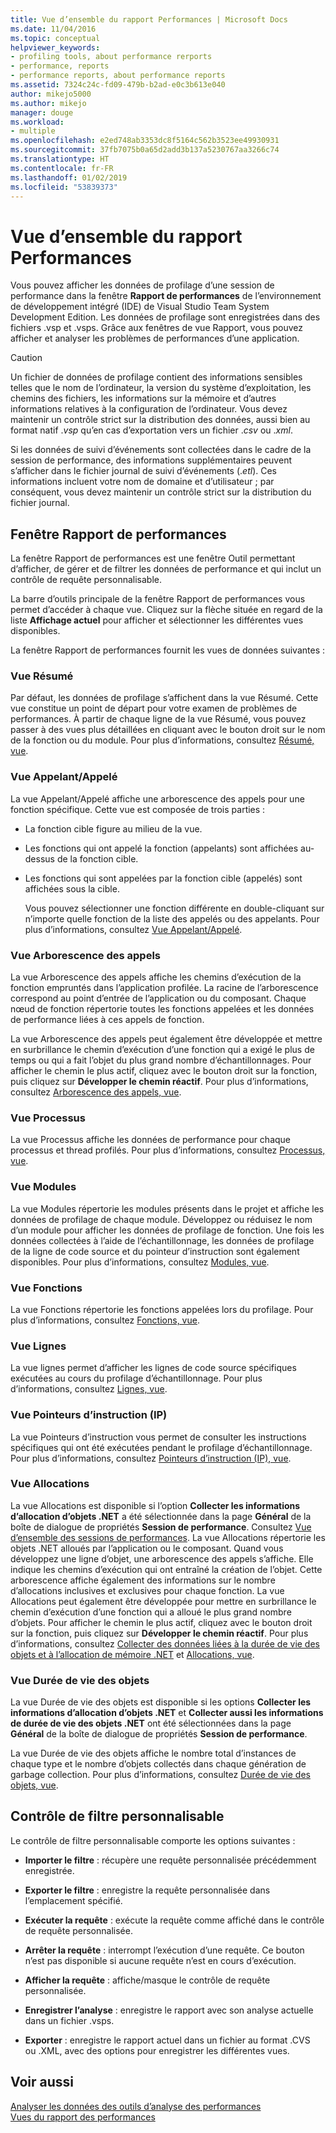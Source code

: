 ```yaml
---
title: Vue d’ensemble du rapport Performances | Microsoft Docs
ms.date: 11/04/2016
ms.topic: conceptual
helpviewer_keywords:
- profiling tools, about performance rerports
- performance, reports
- performance reports, about performance reports
ms.assetid: 7324c24c-fd09-479b-b2ad-e0c3b613e040
author: mikejo5000
ms.author: mikejo
manager: douge
ms.workload:
- multiple
ms.openlocfilehash: e2ed748ab3353dc8f5164c562b3523ee49930931
ms.sourcegitcommit: 37fb7075b0a65d2add3b137a5230767aa3266c74
ms.translationtype: HT
ms.contentlocale: fr-FR
ms.lasthandoff: 01/02/2019
ms.locfileid: "53839373"
---
```

# <a name="performance-report-overview"></a>Vue d’ensemble du rapport Performances
Vous pouvez afficher les données de profilage d’une session de performance dans la fenêtre **Rapport de performances** de l’environnement de développement intégré (IDE) de Visual Studio Team System Development Edition. Les données de profilage sont enregistrées dans des fichiers .vsp et .vsps. Grâce aux fenêtres de vue Rapport, vous pouvez afficher et analyser les problèmes de performances d’une application.  
  
> [!CAUTION]
>  Un fichier de données de profilage contient des informations sensibles telles que le nom de l’ordinateur, la version du système d’exploitation, les chemins des fichiers, les informations sur la mémoire et d’autres informations relatives à la configuration de l’ordinateur. Vous devez maintenir un contrôle strict sur la distribution des données, aussi bien au format natif .*vsp* qu’en cas d’exportation vers un fichier .*csv* ou .*xml*.  
>   
>  Si les données de suivi d’événements sont collectées dans le cadre de la session de performance, des informations supplémentaires peuvent s’afficher dans le fichier journal de suivi d’événements (.*etl*). Ces informations incluent votre nom de domaine et d’utilisateur ; par conséquent, vous devez maintenir un contrôle strict sur la distribution du fichier journal.  
  
## <a name="performance-report-window"></a>Fenêtre Rapport de performances  
 La fenêtre Rapport de performances est une fenêtre Outil permettant d’afficher, de gérer et de filtrer les données de performance et qui inclut un contrôle de requête personnalisable.  
  
 La barre d’outils principale de la fenêtre Rapport de performances vous permet d’accéder à chaque vue. Cliquez sur la flèche située en regard de la liste **Affichage actuel** pour afficher et sélectionner les différentes vues disponibles.  
  
 La fenêtre Rapport de performances fournit les vues de données suivantes :  
  
### <a name="summary-view"></a>Vue Résumé  
 Par défaut, les données de profilage s’affichent dans la vue Résumé. Cette vue constitue un point de départ pour votre examen de problèmes de performances. À partir de chaque ligne de la vue Résumé, vous pouvez passer à des vues plus détaillées en cliquant avec le bouton droit sur le nom de la fonction ou du module. Pour plus d’informations, consultez [Résumé, vue](../profiling/summary-view.md).  
  
### <a name="callercallee-view"></a>Vue Appelant/Appelé  
 La vue Appelant/Appelé affiche une arborescence des appels pour une fonction spécifique. Cette vue est composée de trois parties :  
  
- La fonction cible figure au milieu de la vue.  
  
- Les fonctions qui ont appelé la fonction (appelants) sont affichées au-dessus de la fonction cible.  
  
- Les fonctions qui sont appelées par la fonction cible (appelés) sont affichées sous la cible.  
  
  Vous pouvez sélectionner une fonction différente en double-cliquant sur n’importe quelle fonction de la liste des appelés ou des appelants. Pour plus d’informations, consultez [Vue Appelant/Appelé](../profiling/caller-callee-view.md).  
  
### <a name="call-tree-view"></a>Vue Arborescence des appels  
 La vue Arborescence des appels affiche les chemins d’exécution de la fonction empruntés dans l’application profilée. La racine de l’arborescence correspond au point d’entrée de l’application ou du composant. Chaque nœud de fonction répertorie toutes les fonctions appelées et les données de performance liées à ces appels de fonction.  
  
 La vue Arborescence des appels peut également être développée et mettre en surbrillance le chemin d’exécution d’une fonction qui a exigé le plus de temps ou qui a fait l’objet du plus grand nombre d’échantillonnages. Pour afficher le chemin le plus actif, cliquez avec le bouton droit sur la fonction, puis cliquez sur **Développer le chemin réactif**. Pour plus d’informations, consultez [Arborescence des appels, vue](../profiling/call-tree-view.md).  
  
### <a name="process-view"></a>Vue Processus  
 La vue Processus affiche les données de performance pour chaque processus et thread profilés. Pour plus d’informations, consultez [Processus, vue](../profiling/process-view.md).  
  
### <a name="modules-view"></a>Vue Modules  
 La vue Modules répertorie les modules présents dans le projet et affiche les données de profilage de chaque module. Développez ou réduisez le nom d’un module pour afficher les données de profilage de fonction. Une fois les données collectées à l’aide de l’échantillonnage, les données de profilage de la ligne de code source et du pointeur d’instruction sont également disponibles. Pour plus d’informations, consultez [Modules, vue](../profiling/modules-view.md).  
  
### <a name="functions-view"></a>Vue Fonctions  
 La vue Fonctions répertorie les fonctions appelées lors du profilage. Pour plus d’informations, consultez [Fonctions, vue](../profiling/functions-view.md).  
  
### <a name="line-view"></a>Vue Lignes  
 La vue lignes permet d’afficher les lignes de code source spécifiques exécutées au cours du profilage d’échantillonnage. Pour plus d’informations, consultez [Lignes, vue](../profiling/lines-view.md).  
  
### <a name="instruction-pointer-ip-view"></a>Vue Pointeurs d’instruction (IP)  
 La vue Pointeurs d’instruction vous permet de consulter les instructions spécifiques qui ont été exécutées pendant le profilage d’échantillonnage. Pour plus d’informations, consultez [Pointeurs d’instruction (IP), vue](../profiling/instruction-pointers-ips-view.md).  
  
### <a name="allocation-view"></a>Vue Allocations  
 La vue Allocations est disponible si l’option **Collecter les informations d’allocation d’objets .NET** a été sélectionnée dans la page **Général** de la boîte de dialogue de propriétés **Session de performance**. Consultez [Vue d’ensemble des sessions de performances](../profiling/performance-session-overview.md). La vue Allocations répertorie les objets .NET alloués par l’application ou le composant. Quand vous développez une ligne d’objet, une arborescence des appels s’affiche. Elle indique les chemins d’exécution qui ont entraîné la création de l’objet. Cette arborescence affiche également des informations sur le nombre d’allocations inclusives et exclusives pour chaque fonction. La vue Allocations peut également être développée pour mettre en surbrillance le chemin d’exécution d’une fonction qui a alloué le plus grand nombre d’objets. Pour afficher le chemin le plus actif, cliquez avec le bouton droit sur la fonction, puis cliquez sur **Développer le chemin réactif**. Pour plus d’informations, consultez [Collecter des données liées à la durée de vie des objets et à l’allocation de mémoire .NET](../profiling/collecting-dotnet-memory-allocation-and-lifetime-data.md) et [Allocations, vue](../profiling/dotnet-memory-allocations-view.md).  
  
### <a name="objects-lifetime-view"></a>Vue Durée de vie des objets  
 La vue Durée de vie des objets est disponible si les options **Collecter les informations d’allocation d’objets .NET** et **Collecter aussi les informations de durée de vie des objets .NET** ont été sélectionnées dans la page **Général** de la boîte de dialogue de propriétés **Session de performance**.  
  
 La vue Durée de vie des objets affiche le nombre total d’instances de chaque type et le nombre d’objets collectés dans chaque génération de garbage collection. Pour plus d’informations, consultez [Durée de vie des objets, vue](../profiling/object-lifetime-view.md).  
  
## <a name="customizable-filter-control"></a>Contrôle de filtre personnalisable  
 Le contrôle de filtre personnalisable comporte les options suivantes :  
  
-   **Importer le filtre** : récupère une requête personnalisée précédemment enregistrée.  
  
-   **Exporter le filtre** : enregistre la requête personnalisée dans l’emplacement spécifié.  
  
-   **Exécuter la requête** : exécute la requête comme affiché dans le contrôle de requête personnalisée.  
  
-   **Arrêter la requête** : interrompt l’exécution d’une requête. Ce bouton n’est pas disponible si aucune requête n’est en cours d’exécution.  
  
-   **Afficher la requête** : affiche/masque le contrôle de requête personnalisée.  
  
-   **Enregistrer l’analyse** : enregistre le rapport avec son analyse actuelle dans un fichier .vsps.  
  
-   **Exporter** : enregistre le rapport actuel dans un fichier au format .CVS ou .XML, avec des options pour enregistrer les différentes vues.  
  
## <a name="see-also"></a>Voir aussi  
 [Analyser les données des outils d’analyse des performances](../profiling/analyzing-performance-tools-data.md)   
 [Vues du rapport des performances](../profiling/performance-report-views.md)